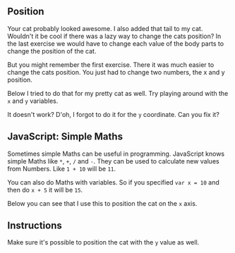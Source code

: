 ## Position

Your cat probably looked awesome. I also added that tail to my cat. Wouldn't it
be cool if there was a lazy way to change the cats position? In the last exercise
we would have to change each value of the body parts to change the position of the
cat.

But you might remember the first exercise. There it was much easier to change
the cats position. You just had to change two numbers, the x and y position.

Below I tried to do that for my pretty cat as well. Try playing around with the
`x` and `y` variables.

It doesn't work? D'oh, I forgot to do it for the `y` coordinate. Can you fix it?

## JavaScript: Simple Maths

Sometimes simple Maths can be useful in programming. JavaScript knows simple Maths like
 `*`, `+`, `/` and `-`. They can be used to calculate new values from Numbers.
 Like `1 + 10` will be `11`.

 You can also do Maths with variables. So if you specified `var x = 10` and then
 do `x + 5` it will be `15`.

 Below you can see that I use this to position the cat on the `x` axis.

## Instructions

Make sure it's possible to position the cat with the `y` value as well.

